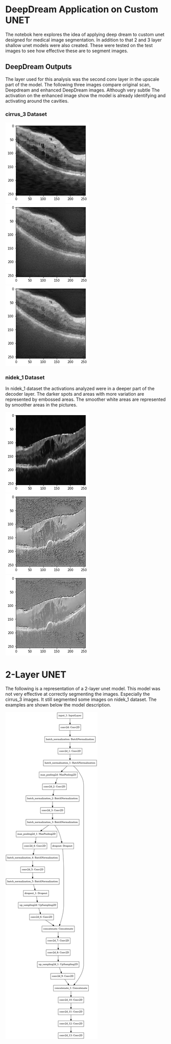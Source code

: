 # DeepDream Application on Custom UNET

The notebok here explores the idea of applying deep dream to custom unet designed for medical image segmentation.
In addition to that 2 and 3 layer shallow unet models were also created. These were tested on the test images to see how effective these are to segment images.

## DeepDream Outputs

The layer used for this analysis was the second conv layer in the upscale part of the model.
The following three images compare original scan, Deepdream and enhanced DeepDream images. Although very subtle The activation on the enhanced image show the model is already identifying and activating around the cavities.

### cirrus_3 Dataset
![Original](https://github.com/taimur1871/unet_deepdream/blob/main/images/original_resized_cirrus3.png)
![DeepDream 1](https://github.com/taimur1871/unet_deepdream/blob/main/images/deepdream_1.png)
![DeepDream 2](https://github.com/taimur1871/unet_deepdream/blob/main/images/deepdream_2.png)

### nidek_1 Dataset

In nidek_1 dataset the activations analyzed were in a deeper part of the decoder layer. The darker spots and areas with more variation are represented by embossed areas. The smoother white areas are represented by smoother areas in the pictures.

![Original](https://github.com/taimur1871/unet_deepdream/blob/main/images/original_resized_ndk.png)
![DeepDream 1](https://github.com/taimur1871/unet_deepdream/blob/main/images/deepdream_1_ndk.png)
![DeepDream 2](https://github.com/taimur1871/unet_deepdream/blob/main/images/deepdream_2_ndk.png)

# 2-Layer UNET

The following is a representation of a 2-layer unet model. This model was not very effective at correctly segmenting the images. Especially the cirrus_3 images. It still segmented some images on nidek_1 dataset. The examples are shown below the model description.

![2-Layer UNET](https://github.com/taimur1871/unet_deepdream/blob/main/model_architecture/unet_2layer.png)
